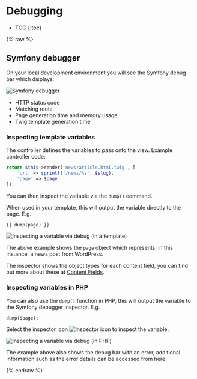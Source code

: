 # Debugging

* TOC
{:toc}

{% raw %}

## Symfony debugger

On your local development environment you will see the Symfony debug bar which displays:

![Symfony debugger](../assets/symfony-debugger.png)

* HTTP status code
* Matching route
* Page generation time and memory usage
* Twig template generation time

### Inspecting template variables

The controller defines the variables to pass onto the view. Example controller code:

```PHP
return $this->render('news/article.html.twig', [
    'url' => sprintf('/news/%s', $slug),
    'page' => $page
]);
```

You can then inspect the variable via the `dump()` command.

When used in your template, this will output the variable directly to the page. E.g.

```
{{ dump(page) }}
```

![Inspecting a variable via debug (in a template)](../assets/dump-variable.png)

The above example shows the `page` object which represents, in this instance, a news post from WordPress.

The inspector shows the object types for each content field, you can find out more about these at [Content Fields](content-fields.md).

### Inspecting variables in PHP

You can also use the `dump()` function in PHP, this will output the variable to the Symfony debugger inspector. E.g.

```
dump($page);
```  

Select the inspector icon ![Inspector icon](../assets/symfony-debugger-inspect-icon.png) to inspect the variable.

![Inspecting a variable via debug (in PHP)](../assets/symfony-debugger-dump-variable.png)

The example above also shows the debug bar with an error, additional information such as the error details can be accessed 
from here.

{% endraw %}